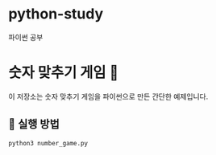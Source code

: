 # python-study
파이썬 공부
# 숫자 맞추기 게임 🎯

이 저장소는 숫자 맞추기 게임을 파이썬으로 만든 간단한 예제입니다.

## 🔧 실행 방법

```bash
python3 number_game.py
